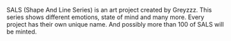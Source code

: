 SALS (Shape And Line Series) is an art project created by Greyzzz. 
This series shows different emotions, state of mind and many more. Every project has their own unique name. And possibly more than 100 of SALS will be minted.
